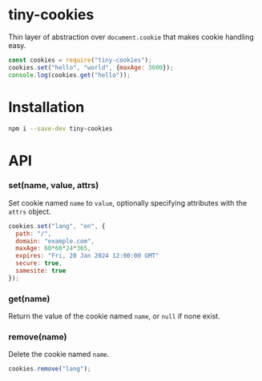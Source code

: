 # tiny-cookies

Thin layer of abstraction over `document.cookie` that makes cookie handling easy.

```javascript
const cookies = require("tiny-cookies");
cookies.set("hello", "world", {maxAge: 3600});
console.log(cookies.get("hello"));
```

# Installation
```sh
npm i --save-dev tiny-cookies
```

# API

### set(name, value, attrs)
Set cookie named `name` to `value`, optionally specifying attributes with the `attrs` object.
```javascript
cookies.set("lang", "en", {
  path: "/",
  domain: "example.com",
  maxAge: 60*60*24*365,
  expires: "Fri, 20 Jan 2024 12:00:00 GMT"
  secure: true,
  samesite: true
});
```

### get(name)
Return the value of the cookie named `name`, or `null` if none exist.

### remove(name)
Delete the cookie named `name`.
```javascript
cookies.remove("lang");
```
